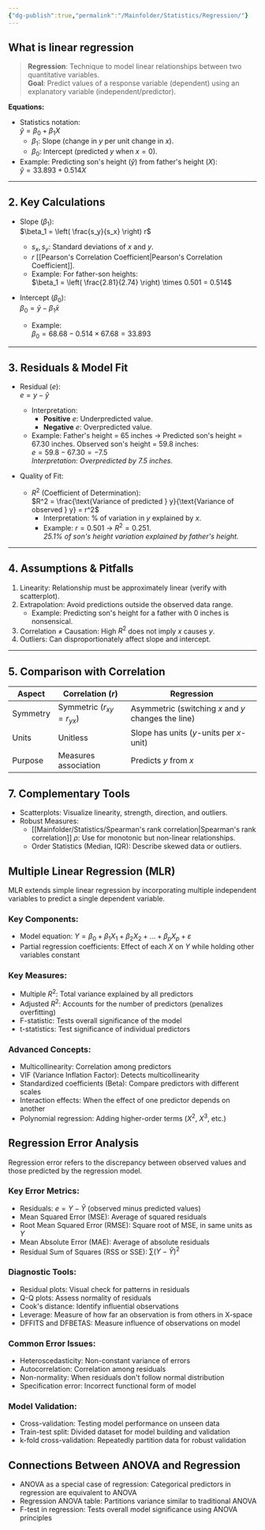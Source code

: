 ```yaml
---
{"dg-publish":true,"permalink":"/Mainfolder/Statistics/Regression/"}
---
```


## What is linear regression
>**Regression**: Technique to model linear relationships between two quantitative variables.  
>**Goal**: Predict values of a response variable (dependent) using an explanatory variable (independent/predictor).  


**Equations:**
  - Statistics notation:  
    $\hat{y} = \beta_0 + \beta_1X$  
    - $\beta_1$: Slope (change in $y$ per unit change in $x$).  
    - $\beta_0$: Intercept (predicted $y$ when $x = 0$).  
  - Example: Predicting son's height ($\hat{y}$) from father's height ($X$):  
    $\hat{y} = 33.893 + 0.514X$  

---
## 2. Key Calculations  
- Slope ($\beta_1$):  
  $\beta_1 = \left( \frac{s_y}{s_x} \right) r$  
  - $s_x, s_y$: Standard deviations of $x$ and $y$.  
  - $r$ [[Pearson's Correlation Coefficient\|Pearson's Correlation Coefficient]].  
  - Example: For father-son heights:  
    $\beta_1 = \left( \frac{2.81}{2.74} \right) \times 0.501 = 0.514$  

- Intercept ($\beta_0$):  
  $\beta_0 = \bar{y} - \beta_1 \bar{x}$  
  - Example:  
    $\beta_0 = 68.68 - 0.514 \times 67.68 = 33.893$  

---

## 3. Residuals & Model Fit  
- Residual ($e$):  
  $e = y - \hat{y}$  
  - Interpretation:  
    - **Positive** $e$: Underpredicted value.  
    - **Negative** $e$: Overpredicted value.  
  - Example: Father's height = 65 inches → Predicted son's height = 67.30 inches. Observed son's height = 59.8 inches:  
    $e = 59.8 - 67.30 = -7.5$  
    *Interpretation: Overpredicted by 7.5 inches.*  

- Quality of Fit:  
  - $R^2$ (Coefficient of Determination):  
    $R^2 = \frac{\text{Variance of predicted } y}{\text{Variance of observed } y} = r^2$  
    - Interpretation: % of variation in $y$ explained by $x$.  
    - Example: $r = 0.501$ → $R^2 = 0.251$.  
      *25.1% of son's height variation explained by father's height.*  

---

## 4. Assumptions & Pitfalls  
1. Linearity: Relationship must be approximately linear (verify with scatterplot).  
2. Extrapolation: Avoid predictions outside the observed data range.  
   - Example: Predicting son's height for a father with 0 inches is nonsensical.  
3. Correlation ≠ Causation: High $R^2$ does not imply $x$ causes $y$.  
4. Outliers: Can disproportionately affect slope and intercept.  

---

## 5. Comparison with Correlation  

| Aspect       | Correlation ($r$) | Regression |  
|-------------------|---------------------------|----------------|  
| Symmetry          | Symmetric ($r_{xy} = r_{yx}$) | Asymmetric (switching $x$ and $y$ changes the line) |  
| Units             | Unitless                  | Slope has units ($y$-units per $x$-unit) |  
| Purpose           | Measures association      | Predicts $y$ from $x$ |  

## 7. Complementary Tools  
- Scatterplots: Visualize linearity, strength, direction, and outliers.  
- Robust Measures:  
  - [[Mainfolder/Statistics/Spearman's rank correlation\|Spearman's rank correlation]] $\rho$: Use for monotonic but non-linear relationships.  
  - Order Statistics (Median, IQR): Describe skewed data or outliers.  

## Multiple Linear Regression (MLR)

MLR extends simple linear regression by incorporating multiple independent variables to predict a single dependent variable.

### Key Components:
- Model equation: $Y = \beta_0 + \beta_1X_1 + \beta_2X_2 + ... + \beta_pX_p + \varepsilon$
- Partial regression coefficients: Effect of each $X$ on $Y$ while holding other variables constant

### Key Measures:
- Multiple $R^2$: Total variance explained by all predictors
- Adjusted $R^2$: Accounts for the number of predictors (penalizes overfitting)
- F-statistic: Tests overall significance of the model
- t-statistics: Test significance of individual predictors

### Advanced Concepts:
- Multicollinearity: Correlation among predictors
- VIF (Variance Inflation Factor): Detects multicollinearity
- Standardized coefficients (Beta): Compare predictors with different scales
- Interaction effects: When the effect of one predictor depends on another
- Polynomial regression: Adding higher-order terms ($X^2$, $X^3$, etc.)

## Regression Error Analysis

Regression error refers to the discrepancy between observed values and those predicted by the regression model.

### Key Error Metrics:
- Residuals: $e = Y - \hat{Y}$ (observed minus predicted values)
- Mean Squared Error (MSE): Average of squared residuals
- Root Mean Squared Error (RMSE): Square root of MSE, in same units as $Y$
- Mean Absolute Error (MAE): Average of absolute residuals
- Residual Sum of Squares (RSS or SSE): $\sum(Y - \hat{Y})^2$

### Diagnostic Tools:
- Residual plots: Visual check for patterns in residuals
- Q-Q plots: Assess normality of residuals
- Cook's distance: Identify influential observations
- Leverage: Measure of how far an observation is from others in X-space
- DFFITS and DFBETAS: Measure influence of observations on model

### Common Error Issues:
- Heteroscedasticity: Non-constant variance of errors
- Autocorrelation: Correlation among residuals
- Non-normality: When residuals don't follow normal distribution
- Specification error: Incorrect functional form of model

### Model Validation:
- Cross-validation: Testing model performance on unseen data
- Train-test split: Divided dataset for model building and validation
- k-fold cross-validation: Repeatedly partition data for robust validation

## Connections Between ANOVA and Regression

- ANOVA as a special case of regression: Categorical predictors in regression are equivalent to ANOVA
- Regression ANOVA table: Partitions variance similar to traditional ANOVA
- F-test in regression: Tests overall model significance using ANOVA principles

